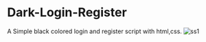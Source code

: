 # Dark-Login-Register
A Simple black colored login and register script with html,css.
![ss1](https://github.com/ywkup/Dark-Login-Register/assets/140977517/85fa21bb-432c-4bcc-9625-e5742b5905d5)
